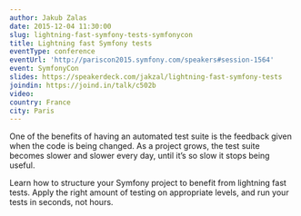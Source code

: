 ```yaml
---
author: Jakub Zalas
date: 2015-12-04 11:30:00
slug: lightning-fast-symfony-tests-symfonycon
title: Lightning fast Symfony tests
eventType: conference
eventUrl: 'http://pariscon2015.symfony.com/speakers#session-1564'
event: SymfonyCon
slides: https://speakerdeck.com/jakzal/lightning-fast-symfony-tests
joindin: https://joind.in/talk/c502b
video:
country: France
city: Paris
---
```


One of the benefits of having an automated test suite is the feedback given when the code is being
changed. As a project grows, the test suite becomes slower and slower every day, until it’s so slow it
stops being useful.

Learn how to structure your Symfony project to benefit from lightning fast tests. Apply the right amount
of testing on appropriate levels, and run your tests in seconds, not hours.

<script async class="speakerdeck-embed" data-id="3627c0fe57354ccc979e30c74a471139" data-ratio="1.77777777777778" src="//speakerdeck.com/assets/embed.js"></script>